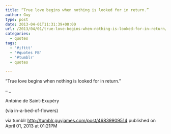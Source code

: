 ```yaml
---
title: “True love begins when nothing is looked for in return.”
author: Guy
type: post
date: 2013-04-01T11:31:39+00:00
url: /2013/04/01/true-love-begins-when-nothing-is-looked-for-in-return/
categories:
  - quotes
tags:
  - '#ifttt'
  - '#quotes FB'
  - '#tumblr'
  - quotes

---
```

“True love begins when nothing is looked for in return.”

&#8211; _</p> 

Antoine de Saint-Exupéry 

(via in-a-bed-of-flowers)

</em>

via tumblr http://tumblr.guyjames.com/post/46839909514 published on April 01, 2013 at 01:21PM